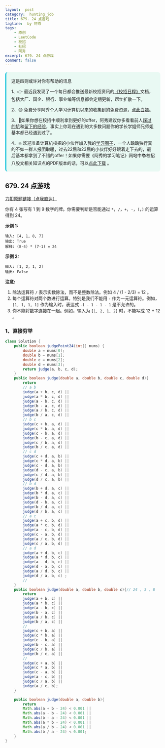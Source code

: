 ```yaml
---
layout:  post
category:  hunting_job
title: 679. 24 点游戏
tagline:  by 阿秀
tags:
    - 原创
    - LeetCode
    - 校招
    - 社招
    - 阿秀
excerpt: 679. 24 点游戏
comment: false
---
```






<div style="border-color: #24C6DC;
            background-color: #e9f9f3;         
            margin: 1rem 0;
        padding: .25rem 1rem;
        border-left-width: .3rem;
        border-left-style: solid;
        border-radius: .5rem;
        color: inherit;">
  <p>这是四则或许对你有帮助的讯息</p>
  <p>1、👉 最近我发现了一个每日都会推送最新校招资讯的<a style="text-decoration: underline" href="https://flowus.cn/ee50d5eb-3cd5-4f74-880e-95b215dd4ff2" target="_blank">《校招日程》</a>文档，包括大厂、国企、银行、事业编等信息都会定期更新，帮忙扩散一下。</p>  
  <p>2、😍
    免费分享阿秀个人学习计算机以来的收集到的免费资源，<a style="text-decoration: underline" href="/notes/07-resources/01-free/01-introduce.html" target="_blank">点此白嫖</a>。
  </p>
  <p>3、🚀如果你想在校招中顺利拿到更好的offer，阿秀建议你多看看前人<a style="text-decoration: underline" href="https://www.yuque.com/tuobaaxiu/httmmc/npg1k81zeq4wfpyz" target="_blank">踩过的坑</a>和<a style="text-decoration: underline"  target="_blank" href="https://www.yuque.com/tuobaaxiu/httmmc/gge9ppd0mbu2d3dp">留下的经验</a>，事实上你现在遇到的大多数问题你的学长学姐师兄师姐基本都已经遇到过了。
  </p>
  <p>4、🔥 欢迎准备计算机校招的小伙伴加入我的<a  style="text-decoration: underline" href="https://www.yuque.com/tuobaaxiu/httmmc/xg0otqvc17wfx4u9" target="_blank">学习圈子</a>，一个人踽踽独行真的不如一群人报团取暖，过去22届和23届的小伙伴好好跟着走下去的，最后基本都拿到了不错的offer！如果你需要《阿秀的学习笔记》网站中📚︎校招八股文相关知识点的PDF版本的话，可以<a style="text-decoration: underline" href="/notes/08-other/02-question.html#_5、如何下载阿秀的学习笔记内容pdf版本" target="_blank">点此下载</a> 。</p>   </div>


## 679. 24 点游戏

[力扣原题链接（点我直达）](https://leetcode-cn.com/problems/24-game/)

你有 4 张写有 1 到 9 数字的牌。你需要判断是否能通过 `*`，`/`，`+`，`-`，`(`，`)` 的运算得到 24。

**示例 1:**

```
输入: [4, 1, 8, 7]
输出: True
解释: (8-4) * (7-1) = 24
```

**示例 2:**

```
输入: [1, 2, 1, 2]
输出: False
```

**注意:**

1. 除法运算符 `/` 表示实数除法，而不是整数除法。例如 4 / (1 - 2/3) = 12 。
2. 每个运算符对两个数进行运算。特别是我们不能用 `-` 作为一元运算符。例如，`[1, 1, 1, 1]` 作为输入时，表达式 `-1 - 1 - 1 - 1` 是不允许的。
3. 你不能将数字连接在一起。例如，输入为 `[1, 2, 1, 2]` 时，不能写成 12 + 12 。



### 1、直接穷举

~~~java
class Solution {
    public boolean judgePoint24(int[] nums) {
        double a = nums[0];
        double b = nums[1];
        double c = nums[2];
        double d = nums[3];
        return judge(a, b, c, d);
    }
    public boolean judge(double a, double b, double c, double d){
        return 
        // a b 
        judge(a + b, c, d) ||
        judge(a * b, c, d) ||
        judge(a - b, c, d) ||  
        judge(b - a, c, d) ||
        judge(a / b, c, d) ||
        judge(b / a, c, d) ||
        // b c 
        judge(c + b, a, d) ||
        judge(c * b, a, d) ||
        judge(c - b, a, d) ||  
        judge(b - c, a, d) ||
        judge(c / b, a, d) ||  
        judge(b / c, a, d) ||
        // c d 
        judge(c + d, a, b) ||
        judge(c * d, a, b) ||
        judge(c - d, a, b) ||  
        judge(d - c, a, b) ||
        judge(c / d, a, b) ||
        judge(d / c, a, b) ||
        // b d 
        judge(b + d, a, c) ||
        judge(b * d, a, c) ||
        judge(b - d, a, c) ||  
        judge(d - b, a, c) ||
        judge(b / d, a, c) ||
        judge(d / b, a, c) ||
        // a c 
        judge(a + c, b, d) ||
        judge(a * c, b, d) || 
        judge(a - c, b, d) ||  
        judge(c - a, b, d) ||
        judge(a / c, b, d) ||
        judge(c / a, b, d) ||
        // a d
        judge(a + d, b, c) ||
        judge(a * d, b, c) ||
        judge(a - d, b, c) ||  
        judge(d - a, b, c) ||
        judge(a / d, b, c) ||
        judge(d / a, b, c) ;
        //
    }
    public boolean judge(double a, double b, double c){// 24 , 3 , 8
        return 
        judge(a + b, c) ||
        judge(a * b, c) ||
        judge(a - b, c) ||  
        judge(b - a, c) || 
        judge(a / b, c) || 
        judge(b / a, c) ||
        //
        judge(c + b, a) ||
        judge(c * b, a) ||
        judge(c - b, a) ||  
        judge(b - c, a) ||
        judge(c / b, a) ||
        judge(b / c, a) ||
        //
        judge(c + a, b) ||
        judge(c * a, b) ||
        judge(c - a, b) ||  
        judge(a - c, b) ||
        judge(c / a, b) ||
        judge(a / c, b);
    }

    public boolean judge(double a, double b){
        return 
        Math.abs(a + b - 24) < 0.001 ||
        Math.abs(a - b - 24) < 0.001 || 
        Math.abs(b - a - 24) < 0.001 ||
        Math.abs(a * b - 24) < 0.001 ||
        Math.abs(a / b - 24) < 0.001 ||
        Math.abs(b / a - 24) < 0.001;
    }
}
~~~



